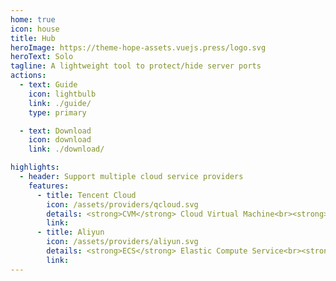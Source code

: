```yaml
---
home: true
icon: house
title: Hub
heroImage: https://theme-hope-assets.vuejs.press/logo.svg
heroText: Solo
tagline: A lightweight tool to protect/hide server ports
actions:
  - text: Guide
    icon: lightbulb
    link: ./guide/
    type: primary

  - text: Download
    icon: download
    link: ./download/

highlights:
  - header: Support multiple cloud service providers
    features:
      - title: Tencent Cloud
        icon: /assets/providers/qcloud.svg
        details: <strong>CVM</strong> Cloud Virtual Machine<br><strong>Lighthouse</strong>
        link: 
      - title: Aliyun
        icon: /assets/providers/aliyun.svg
        details: <strong>ECS</strong> Elastic Compute Service<br><strong>SAS</strong> Simple Application Server
        link: 
---
```

